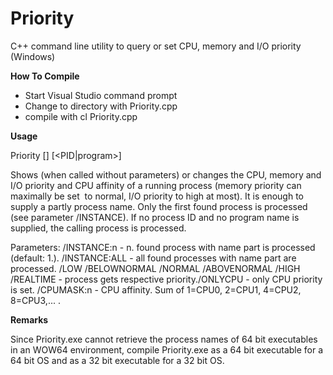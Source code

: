 # Priority
C++ command line utility to query or set CPU, memory and I/O priority (Windows)

<b>How To Compile</b>
- Start Visual Studio command prompt
- Change to directory with Priority.cpp
- compile with
    cl Priority.cpp  

<b>Usage</b>

Priority [<parameter>] [<PID|program>]

Shows (when called without parameters) or changes the CPU, memory and I/O priority and CPU affinity of a running process (memory priority can maximally be set  to normal, I/O priority to high at most).
It is enough to supply a partly process name. 
Only the first found process is processed (see parameter /INSTANCE). 
If no process ID and no program name is supplied, the calling process is processed.

Parameters:
/INSTANCE:n - n. found process with name part is processed (default: 1.).
/INSTANCE:ALL - all found processes with name part are processed.
/LOW /BELOWNORMAL /NORMAL /ABOVENORMAL /HIGH /REALTIME - process gets respective priority./ONLYCPU - only CPU priority is set.
/CPUMASK:n - CPU affinity. Sum of 1=CPU0, 2=CPU1, 4=CPU2, 8=CPU3,... .

<b>Remarks</b>

Since Priority.exe cannot retrieve the process names of 64 bit executables in an WOW64 environment, compile Priority.exe as a 64 bit executable for a 64 bit OS and as a 32 bit executable for a 32 bit OS.

